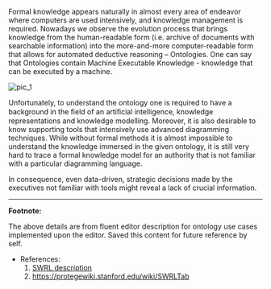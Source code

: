 Formal knowledge appears naturally in almost every area of endeavor where computers are used intensively, and knowledge management is required. Nowadays we observe the evolution process that brings knowledge from the human-readable form (i.e. archive of documents with searchable information) into the more-and-more computer-readable form that allows for automated deductive reasoning – Ontologies. One can say that Ontologies contain Machine Executable Knowledge - knowledge that can be executed by a machine.

![pic_1](http://www.cognitum.eu/img/gfx/colabSushi.png)

Unfortunately, to understand the ontology one is required to have a background in the ﬁeld of an artiﬁcial intelligence, knowledge representations and knowledge modelling. Moreover, it is also desirable to know supporting tools that intensively use advanced diagramming techniques. While without formal methods it is almost impossible to understand the knowledge immersed in the given ontology, it is still very hard to trace a formal knowledge model for an authority that is not familiar with a particular diagramming language.

 In consequence, even data-driven, strategic decisions made by the executives not familiar with tools might reveal a lack of crucial information.
 
 ----


  **Footnote:**
  
 The above details are from fluent editor description for ontology use cases implemented upon the editor. Saved this content for future reference by self.

* References:
     1. [SWRL description](https://www.w3.org/Submission/SWRL/)
     2. https://protegewiki.stanford.edu/wiki/SWRLTab
 
